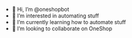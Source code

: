- 👋 Hi, I’m @oneshopbot
- 👀 I’m interested in automating stuff
- 🌱 I’m currently learning how to automate stuff
- 💞️ I’m looking to collaborate on OneShop
